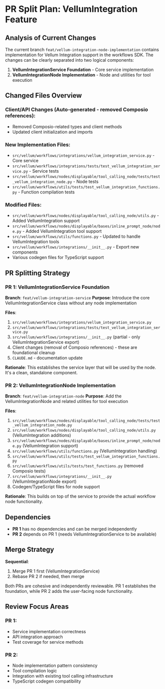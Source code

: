 # PR Split Plan: VellumIntegration Feature

## Analysis of Current Changes

The current branch `feat/vellum-integration-node-implementation` contains implementation for Vellum Integration support in the workflows SDK. The changes can be clearly separated into two logical components:

1. **VellumIntegrationService Foundation** - Core service implementation
2. **VellumIntegrationNode Implementation** - Node and utilities for tool execution

## Changed Files Overview

### Client/API Changes (Auto-generated - removed Composio references):
- Removed Composio-related types and client methods
- Updated client initialization and imports

### New Implementation Files:
- `src/vellum/workflows/integrations/vellum_integration_service.py` - Core service
- `src/vellum/workflows/integrations/tests/test_vellum_integration_service.py` - Service tests
- `src/vellum/workflows/nodes/displayable/tool_calling_node/tests/test_vellum_integration_node.py` - Node tests
- `src/vellum/workflows/utils/tests/test_vellum_integration_functions.py` - Function compilation tests

### Modified Files:
- `src/vellum/workflows/nodes/displayable/tool_calling_node/utils.py` - Added VellumIntegration support
- `src/vellum/workflows/nodes/displayable/bases/inline_prompt_node/node.py` - Added VellumIntegration tool support
- `src/vellum/workflows/utils/functions.py` - Updated to handle VellumIntegration tools
- `src/vellum/workflows/integrations/__init__.py` - Export new components
- Various codegen files for TypeScript support

## PR Splitting Strategy

### PR 1: VellumIntegrationService Foundation
**Branch**: `feat/vellum-integration-service`
**Purpose**: Introduce the core VellumIntegrationService class without any node implementation

**Files**:
1. `src/vellum/workflows/integrations/vellum_integration_service.py`
2. `src/vellum/workflows/integrations/tests/test_vellum_integration_service.py`
3. `src/vellum/workflows/integrations/__init__.py` (partial - only VellumIntegrationService export)
4. Client changes (removal of Composio references) - these are foundational cleanup
5. `CLAUDE.md` - documentation update

**Rationale**: This establishes the service layer that will be used by the node. It's a clean, standalone component.

### PR 2: VellumIntegrationNode Implementation
**Branch**: `feat/vellum-integration-node`
**Purpose**: Add the VellumIntegrationNode and related utilities for tool execution

**Files**:
1. `src/vellum/workflows/nodes/displayable/tool_calling_node/tests/test_vellum_integration_node.py`
2. `src/vellum/workflows/nodes/displayable/tool_calling_node/utils.py` (VellumIntegration additions)
3. `src/vellum/workflows/nodes/displayable/bases/inline_prompt_node/node.py` (VellumIntegration support)
4. `src/vellum/workflows/utils/functions.py` (VellumIntegration handling)
5. `src/vellum/workflows/utils/tests/test_vellum_integration_functions.py`
6. `src/vellum/workflows/utils/tests/test_functions.py` (removed Composio tests)
7. `src/vellum/workflows/integrations/__init__.py` (VellumIntegrationNode export)
8. Codegen/TypeScript files for node support

**Rationale**: This builds on top of the service to provide the actual workflow node functionality.

## Dependencies

- **PR 1** has no dependencies and can be merged independently
- **PR 2** depends on PR 1 (needs VellumIntegrationService to be available)

## Merge Strategy

**Sequential**:
1. Merge PR 1 first (VellumIntegrationService)
2. Rebase PR 2 if needed, then merge

Both PRs are cohesive and independently reviewable. PR 1 establishes the foundation, while PR 2 adds the user-facing node functionality.

## Review Focus Areas

### PR 1:
- Service implementation correctness
- API integration approach
- Test coverage for service methods

### PR 2:
- Node implementation pattern consistency
- Tool compilation logic
- Integration with existing tool calling infrastructure
- TypeScript codegen compatibility
